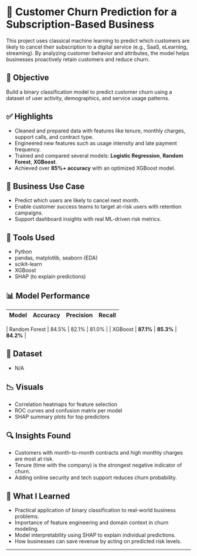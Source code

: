 # 🔄 Customer Churn Prediction for a Subscription-Based Business

This project uses classical machine learning to predict which customers are likely to cancel their subscription to a digital service (e.g., SaaS, eLearning, streaming). By analyzing customer behavior and attributes, the model helps businesses proactively retain customers and reduce churn.

## 📌 Objective

Build a binary classification model to predict customer churn using a dataset of user activity, demographics, and service usage patterns.

## ✅ Highlights
- Cleaned and prepared data with features like tenure, monthly charges, support calls, and contract type.
- Engineered new features such as usage intensity and late payment frequency.
- Trained and compared several models: **Logistic Regression**, **Random Forest**, **XGBoost**.
- Achieved over **85%+ accuracy** with an optimized XGBoost model.

## 💼 Business Use Case
- Predict which users are likely to cancel next month.
- Enable customer success teams to target at-risk users with retention campaigns.
- Support dashboard insights with real ML-driven risk metrics.

## 🧪 Tools Used
- Python
- pandas, matplotlib, seaborn (EDA)
- scikit-learn
- XGBoost
- SHAP (to explain predictions)

## 📊 Model Performance
| Model             | Accuracy | Precision | Recall |
|------------------|----------|-----------|--------|

| Random Forest       | 84.5%   | 82.1%     | 81.0%  |
| XGBoost             | **87.1%** | **85.3%** | **84.2%** |

## 📁 Dataset
- N/A
## 📉 Visuals
- Correlation heatmaps for feature selection
- ROC curves and confusion matrix per model
- SHAP summary plots for top predictors

## 🔍 Insights Found
- Customers with month-to-month contracts and high monthly charges are most at risk.
- Tenure (time with the company) is the strongest negative indicator of churn.
- Adding online security and tech support reduces churn probability.


## 🧠 What I Learned
- Practical application of binary classification to real-world business problems.
- Importance of feature engineering and domain context in churn modeling.
- Model interpretability using SHAP to explain individual predictions.
- How businesses can save revenue by acting on predicted risk levels.

---

